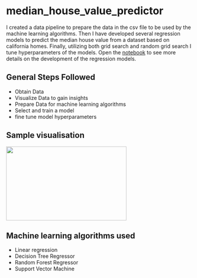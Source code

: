 # median_house_value_predictor

I created a data pipeline to prepare the data in the csv file to be used by the machine learning algorithms. Then I have developed several regression models to predict the median house value from a dataset based on california homes. Finally, utilizing both grid search and random grid search I tune hyperparameters of the models. Open the [notebook](https://github.com/AbdulRahmanSilmy/median_house_value_predictor/blob/main/housing_project.ipynb) to see more details on the development of the regression models.

## General Steps Followed
- Obtain Data
- Visualize Data to gain insights
- Prepare Data for machine learning algorithms
- Select and train a model
- fine tune model hyperparameters

## Sample visualisation

<img src="https://github.com/AbdulRahmanSilmy/median_house_value_predictor/blob/main/housing_visual.jpg" width="325" height="200" />

## Machine learning algorithms used

- Linear regression
- Decision Tree Regressor
- Random Forest Regressor
- Support Vector Machine 
